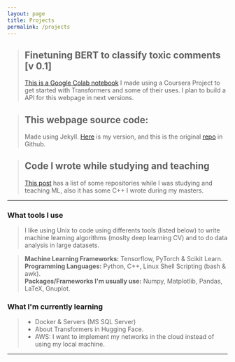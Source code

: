 ```yaml
---
layout: page
title: Projects
permalink: /projects
---
```


> ## Finetuning BERT to classify toxic comments [v 0.1]
> [This is a Google Colab notebook](https://colab.research.google.com/drive/1VrCIa6kskG0IA2wCYG13t7peJU7V0PfW?usp=sharing) I made using a Coursera Project to get started with Transformers and some of their uses. I plan to build a API for this webpage in next versions.

> ## This webpage source code:
> Made using Jekyll. 
> [Here](https://github.com/astrocronopio/astrocronopio.github.io) is my version, and this is the original [repo](https://github.com/sharu725/dark-side) in Github.

> ## Code I wrote while studying and teaching
> [This post](https://evecoronel.com/gitgraduate.html) has a list of some repositories while I was studying and teaching ML, also it has some C++ I wrote during my masters.  

------------------
### What tools I use 
> I like using Unix to code using differents tools (listed below) to write machine learning algorithms (moslty deep learning CV) and to do data analysis in large datasets. 

> **Machine Learning Frameworks:** Tensorflow, PyTorch & Scikit Learn. <br>
> **Programming Languages:** Python, C++, Linux Shell Scripting (bash & awk).<br>
> **Packages/Frameworks I'm usually use:** Numpy, Matplotlib, Pandas, LaTeX, Gnuplot. <br>


### What I'm currently learning
> * Docker & Servers (MS SQL Server) 
> * About Transformers in Hugging Face.
> * AWS: I want to implement my networks in the cloud instead of using my local machine.

------------------